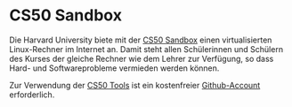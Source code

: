 # CS50 Sandbox

Die Harvard University biete mit der [CS50 Sandbox](https://sandbox.cs50.io) einen virtualisierten Linux-Rechner im Internet an. Damit steht allen Schülerinnen und Schülern des Kurses der gleiche Rechner wie dem Lehrer zur Verfügung, so dass Hard- und Softwareprobleme vermieden werden können.

Zur Verwendung der [CS50 Tools](https://rgs71.github.io/ap/tools) ist ein kostenfreier [Github-Account](https://www.github.com) erforderlich.